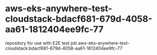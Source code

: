 # aws-eks-anywhere-test-cloudstack-bdacf681-679d-4058-aa61-1812404ee9fc-77
repository for use with E2E test job aws-eks-anywhere-test-cloudstack:bdacf681-679d-4058-aa61-1812404ee9fc-77
